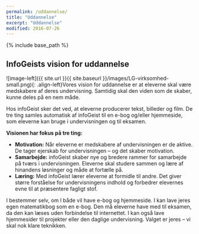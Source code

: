 ```yaml
---
permalink: /uddannelse/
title: "Uddannelse"
excerpt: "Uddannelse"
modified: 2016-07-26
---
```


{% include base_path %}

## InfoGeists vision for uddannelse

![image-left]({{ site.url }}{{ site.baseurl }}/images/LG-virksomhed-small.png){: .align-left}Vores vision for uddannelse er at eleverne skal være medskabere af deres undervisning. Samtidig skal den viden som de skaber, kunne deles på en nem måde.

Hos infoGeist sker det ved, at eleverne producerer tekst, billeder og film. De tre ting samles automatisk af infoGeist til en e-bog og/eller hjemmeside, som eleverne kan bruge i undervisningen og til eksamen.

**Visionen har fokus på tre ting:**

- **Motivation:** Når eleverne er medskabere af undervisningen er de aktive. De tager ejerskab for undervisningen – og det skaber motivation.
- **Samarbejde:** infoGeist skaber nye og bredere rammer for samarbejde på tværs i undervisningen. Eleverne skal studere sammen og lære af hinandens løsninger og måde at fortælle på.
- **Læring:** Med infoGeist lærer eleverne at formidle til andre. Det giver større forståelse for undervisningens indhold og forbedrer elevernes evne til at præsentere fagligt stof.

I bestemmer selv, om I både vil have e-bog og hjemmeside. I kan lave jeres egen matematikbog som en e-bog. Den må eleverne have med til eksamen, da den kan læses uden forbindelse til internettet. I kan også lave hjemmesider til projekter eller den daglige undervisning. Valget er jeres – vi skal nok klare teknikken.
